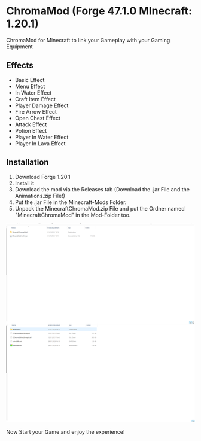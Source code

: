 # ChromaMod (Forge 47.1.0 MInecraft: 1.20.1)
 ChromaMod for Minecraft to link your Gameplay with your Gaming Equipment

 
## Effects

-	Basic Effect
-	Menu Effect
-	In Water Effect
-	Craft Item Effect
-	Player Damage Effect
-	Fire Arrow Effect
-	Open Chest Effect
-	Attack Effect
-	Potion Effect
-	Player In Water Effect
-	Player In Lava Effect




## Installation

1. Download Forge 1.20.1
2. Install it
3. Download the mod via the Releases tab (Download the .jar File and the Animations.zip File!)
4. Put the .jar File in the Minecraft-Mods Folder.
5. Unpack the MinecraftChromaMod.zip File and put the Ordner named "MinecraftChromaMod" in the Mod-Folder too.

![The Modsfolder](images/modsfolder.png)
![The Chromamodsfolder](images/chromamodfolder.png)

Now Start your Game and enjoy the experience!
